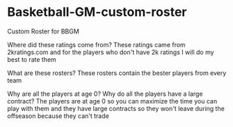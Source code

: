 # Basketball-GM-custom-roster
Custom Roster for BBGM

Where did these ratings come from?
These ratings came from 2kratings.com and for the players who don't have 2k ratings I will do my best to rate them

What are these rosters?
These rosters contain the bester players from every team

Why are all the players at age 0? Why do all the players have a large contract?
The players are at age 0 so you can maximize the time you can play with them and they have large contracts so they won't leave during the offseason because they can't trade

